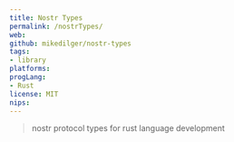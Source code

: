 ```yaml
---
title: Nostr Types
permalink: /nostrTypes/
web: 
github: mikedilger/nostr-types
tags:
- library
platforms: 
progLang: 
- Rust
license: MIT
nips:
---
```


> nostr protocol types for rust language development

